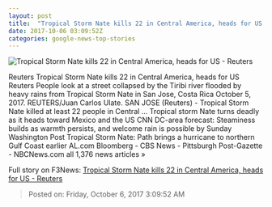 ```yaml
---
layout: post
title:  "Tropical Storm Nate kills 22 in Central America, heads for US - Reuters"
date: 2017-10-06 03:09:52Z
categories: google-news-top-stories
---
```


![Tropical Storm Nate kills 22 in Central America, heads for US - Reuters](https://s3.reutersmedia.net/resources/r/?m=02&d=20171005&t=2&i=1204343616&w=&fh=545px&fw=&ll=&pl=&sq=&r=LYNXMPED941WN)

Reuters Tropical Storm Nate kills 22 in Central America, heads for US Reuters People look at a street collapsed by the Tiribi river flooded by heavy rains from Tropical Storm Nate in San Jose, Costa Rica October 5, 2017. REUTERS/Juan Carlos Ulate. SAN JOSE (Reuters) - Tropical Storm Nate killed at least 22 people in Central ... Tropical storm Nate turns deadly as it heads toward Mexico and the US CNN DC-area forecast: Steaminess builds as warmth persists, and welcome rain is possible by Sunday Washington Post Tropical Storm Nate: Path brings a hurricane to northern Gulf Coast earlier AL.com Bloomberg - CBS News - Pittsburgh Post-Gazette - NBCNews.com all 1,376 news articles »


Full story on F3News: [Tropical Storm Nate kills 22 in Central America, heads for US - Reuters](http://www.f3nws.com/n/3mEdjE)

> Posted on: Friday, October 6, 2017 3:09:52 AM
